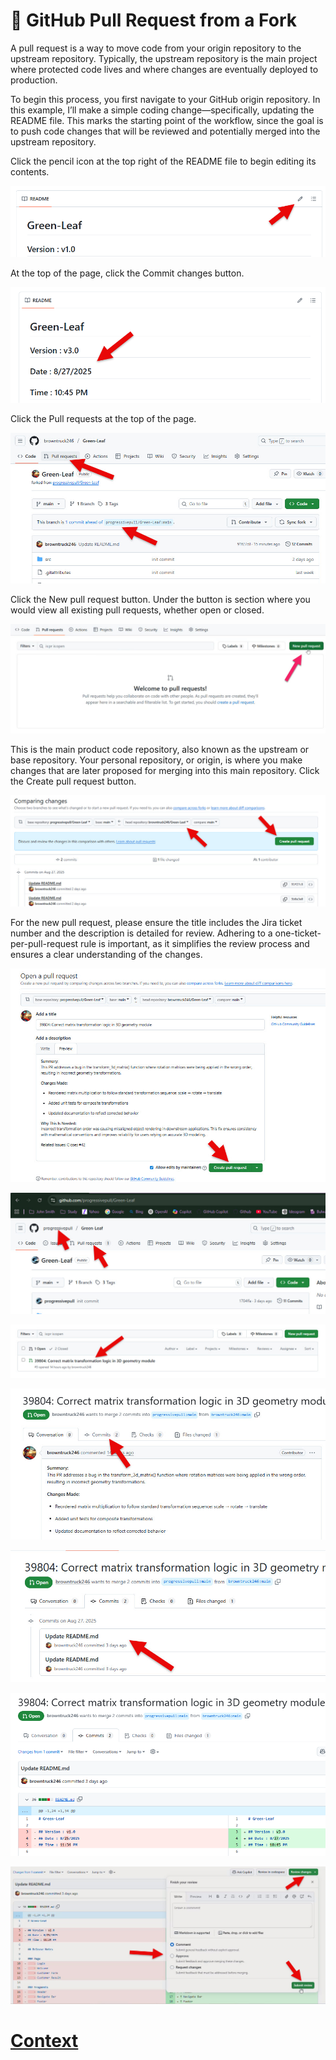 # 🔁 GitHub Pull Request from a Fork

A pull request is a way to move code from your origin repository to the upstream repository. Typically, the upstream repository is the main project where protected code lives and where changes are eventually deployed to production.

To begin this process, you first navigate to your GitHub origin repository. In this example, I’ll make a simple coding change—specifically, updating the README file. This marks the starting point of the workflow, since the goal is to push code changes that will be reviewed and potentially merged into the upstream repository.

Click the pencil icon at the top right of the README file to begin editing its contents.

![1_open_edit_README.jpg](./../IMAGES_STEPS/Pull_Request/1_open_edit_README.png)

At the top of the page, click the Commit changes button.

![2_commit_code.jpg](./../IMAGES_STEPS/Pull_Request/2_commit_code.jpg)

Click the Pull requests at the top of the page.

![3_click_pull_request.jpg](./../IMAGES_STEPS/Pull_Request/3_click_pull_request.jpg)

Click the New pull request button. Under the button is section where you would view all existing pull requests, whether open or closed.

![4_new_pull_request.jpg](./../IMAGES_STEPS/Pull_Request/4_new_pull_request.jpg)

This is the main product code repository, also known as the upstream or base repository. Your personal repository, or origin, is where you make changes that are later proposed for merging into this main repository. Click the Create pull request button.

![5_create_pull_request.jpg](./../IMAGES_STEPS/Pull_Request/5_create_pull_request.jpg)

For the new pull request, please ensure the title includes the Jira ticket number and the description is detailed for review. Adhering to a one-ticket-per-pull-request rule is important, as it simplifies the review process and ensures a clear understanding of the changes.

![6_click_new_pull_request.jpg](./../IMAGES_STEPS/Pull_Request/6_click_new_pull_request.jpg)

![7_open_pull_request.jpg](./../IMAGES_STEPS/Pull_Request/7_open_pull_request.jpg)

![8_open_new_pull_request.jpg](./../IMAGES_STEPS/Pull_Request/8_open_new_pull_request.jpg)

![9_look_commits.jpg](./../IMAGES_STEPS/Pull_Request/9_look_commits.jpg)

![10_step_each_commit.jpg](./../IMAGES_STEPS/Pull_Request/10_step_each_commit.jpg)

![11_diff_commit.jpg](./../IMAGES_STEPS/Pull_Request/11_diff_commit.jpg)

![12_review_commit.jpg](./../IMAGES_STEPS/Pull_Request/12_review_commit.jpg)


# [Context](./../README.md)


